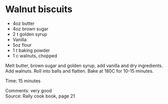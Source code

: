# Walnut biscuits

* 4oz butter
* 4oz brown sugar
* 2 t golden syrup
* Vanilla
* 5oz flour
* 1 t baking powder
* 1 c walnuts, chopped

Melt butter, brown sugar and golden syrup, add vanilla and dry ingredients.  Add walnuts.  Roll into balls and flatten.  Bake at 180C for 10-15 minutes.

Time: 15 minutes  

Comments: very good  
Source: Rally cook book, page 21

